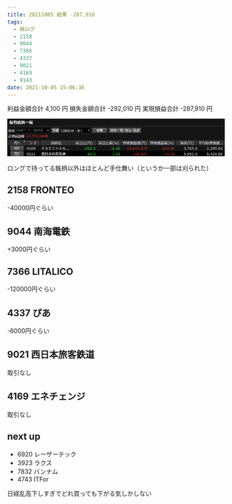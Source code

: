 ```yaml
---
title: 20211005 結果 -287,910
tags:
  - 株ログ
  - 2158
  - 9044
  - 7366
  - 4337
  - 9021
  - 4169
  - 9143
date: 2021-10-05 15:06:36
---
```


利益金額合計 4,100 円
損失金額合計 -292,010 円
実現損益合計 -287,910 円

![i](/kab/img/20211005000.png)

ロングで持ってる銘柄以外はほとんど手仕舞い（というか一部は刈られた）

## 2158 FRONTEO

-40000円ぐらい

## 9044 南海電鉄

+3000円ぐらい

## 7366 LITALICO

-120000円ぐらい

## 4337 ぴあ

-6000円ぐらい

## 9021 西日本旅客鉄道

取引なし

## 4169 エネチェンジ

取引なし

## next up

- 6920 レーザーテック
- 3923 ラクス
- 7832 バンナム
- 4743 ITFor

日経乱高下しすぎでどれ買っても下がる気しかしない
